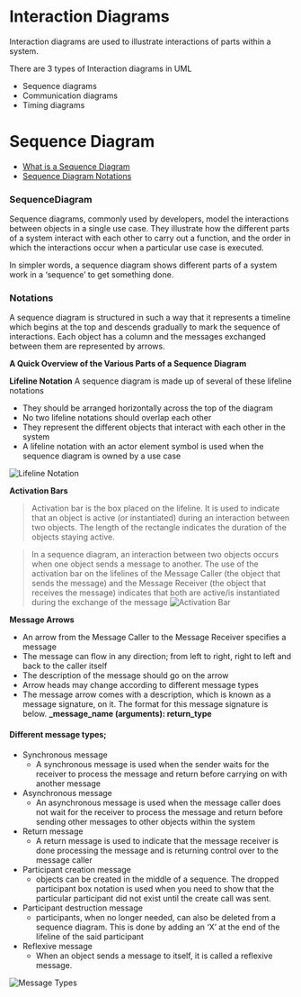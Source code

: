 # Interaction Diagrams 
Interaction diagrams are used to illustrate interactions of
parts within a system.

There are 3 types of Interaction diagrams in UML
- Sequence diagrams
- Communication diagrams
- Timing diagrams

# Sequence Diagram

* [What is a Sequence Diagram](#SequenceDiagram)
* [Sequence Diagram Notations](#Notations)
	

### SequenceDiagram

Sequence diagrams, commonly used by developers, model the interactions between objects in a single use case. They illustrate how the different parts of a system interact with each other to carry out a function, and the order in which the interactions occur when a particular use case is executed.

In simpler words, a sequence diagram shows different parts of a system work in a ‘sequence’ to get something done.
### Notations
A sequence diagram is structured in such a way that it represents a timeline which begins at the top and descends gradually to mark the sequence of interactions. Each object has a column and the messages exchanged between them are represented by arrows.

**A Quick Overview of the Various Parts of a Sequence Diagram**

**Lifeline Notation**
A sequence diagram is made up of several of these
lifeline notations
- They should be arranged horizontally across the top of
the diagram
- No two lifeline notations should overlap each other
- They represent the different objects that interact with
each other in the system
- A lifeline notation with an actor element symbol is used
when the sequence diagram is owned by a use case

![Lifeline Notation](https://github.com/venu-shastri/ooad-uml-knowledge/blob/master/images/Sequence-diagram-Lifeline.png)

**Activation Bars**
> Activation bar is the box placed on the lifeline. It is used to indicate that an object is active (or instantiated) during an interaction between two objects. The length of the rectangle indicates the duration of the objects staying active.

> In a sequence diagram, an interaction between two objects occurs when one object sends a message to another. The use of the activation bar on the lifelines of the Message Caller (the object that sends the message) and the Message Receiver (the object that receives the message) indicates that both are active/is instantiated during the exchange of the message
![Activation Bar ](https://github.com/venu-shastri/ooad-uml-knowledge/blob/master/images/ActivationBar.JPG)

**Message Arrows**
- An arrow from the Message Caller to the Message Receiver
specifies a message
- The message can flow in any direction; from left to right, right to left and back to the caller itself
- The description of the message should go on the arrow
- Arrow heads may change according to different message types
- The message arrow comes with a description, which is known as a message signature, on it. The format for this message signature is below. 
**_message_name (arguments): return_type**

#### Different message types;
- Synchronous message
	- A synchronous message is used when the sender waits for the receiver to process the message and return before carrying on with another message
- Asynchronous message
	- An asynchronous message is used when the message caller does not wait for the receiver to process the message and return before sending other messages to other objects within the system
-  Return message
	- A return message is used to indicate that the message receiver is done processing the message and is returning control over to the message caller
- Participant creation message
	- objects can be created in the middle of a sequence. The dropped participant box notation is used when you need to show that the particular participant did not exist until the create call was sent.
-  Participant destruction message
	- participants, when no longer needed, can also be deleted from a sequence diagram. This is done by adding an ‘X’ at the end of the lifeline of the said participant
- Reflexive message
	- When an object sends a message to itself, it is called a reflexive message.

![Message Types](https://raw.githubusercontent.com/venu-shastri/ooad-uml-knowledge/master/images/Sequence-diagram-MessageTypes.png)

<!--stackedit_data:
eyJoaXN0b3J5IjpbLTEzOTIyNDcyOTcsLTE3NDUwNDEwNTQsLT
E4MzYwNDE2MDYsLTE2MjcxMDMzODYsMTYwOTQxMDI5MywxNDIz
NTIzMDU5LDE4MTg2NjMxNiwxMTM2NjQ3NDZdfQ==
-->